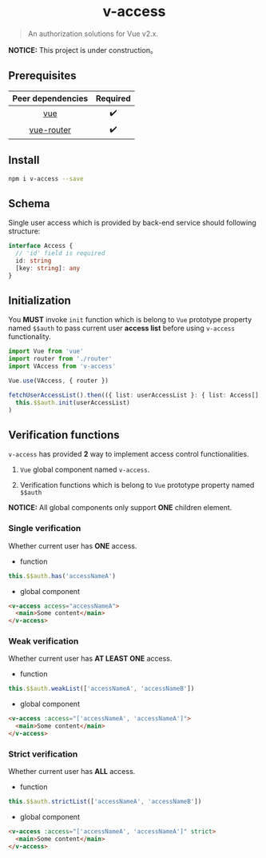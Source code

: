 <h1 align="center">v-access</h1>

> An authorization solutions for Vue v2.x.

**NOTICE:** This project is under construction。

## Prerequisites

|                   Peer dependencies                    | Required |
| :----------------------------------------------------: | :------: |
|        [vue](https://www.npmjs.com/package/vue)        |    ✔️    |
| [vue-router](https://www.npmjs.com/package/vue-router) |    ✔️    |

## Install

```bash
npm i v-access --save
```

## Schema

Single user access which is provided by back-end service should following structure:

```ts
interface Access {
  // 'id' field is required
  id: string
  [key: string]: any
}
```

## Initialization

You **MUST** invoke `init` function which is belong to `Vue` prototype property named `$$auth` to pass current user **access list** before using `v-access` functionality.

```ts
import Vue from 'vue'
import router from './router'
import VAccess from 'v-access'

Vue.use(VAccess, { router })
```

```ts
fetchUserAccessList().then(({ list: userAccessList }: { list: Access[] }) =>
  this.$$auth.init(userAccessList)
)
```

## Verification functions

`v-access` has provided **2** way to implement access control functionalities.

1. `Vue` global component named `v-access`.

1. Verification functions which is belong to `Vue` prototype property named `$$auth`

**NOTICE:** All global components only support **ONE** children element.

### Single verification

Whether current user has **ONE** access.

- function

```ts
this.$$auth.has('accessNameA')
```

- global component

```html
<v-access access="accessNameA">
  <main>Some content</main>
</v-access>
```

### Weak verification

Whether current user has **AT LEAST ONE** access.

- function

```ts
this.$$auth.weakList(['accessNameA', 'accessNameB'])
```

- global component

```html
<v-access :access="['accessNameA', 'accessNameA']">
  <main>Some content</main>
</v-access>
```

### Strict verification

Whether current user has **ALL** access.

- function

```ts
this.$$auth.strictList(['accessNameA', 'accessNameB'])
```

- global component

```html
<v-access :access="['accessNameA', 'accessNameA']" strict>
  <main>Some content</main>
</v-access>
```
